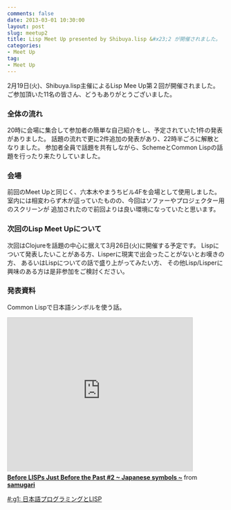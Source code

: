 ```yaml
---
comments: false
date: 2013-03-01 10:30:00
layout: post
slug: meetup2
title: Lisp Meet Up presented by Shibuya.lisp &#x23;2 が開催されました。
categories:
- Meet Up
tag:
- Meet Up
---
```


2月19日(火)、Shibuya.lisp主催によるLisp Mee Up第２回が開催されました。
ご参加頂いた11名の皆さん、どうもありがとうございました。

### 全体の流れ

20時に会場に集合して参加者の簡単な自己紹介をし、予定されていた1件の発表がありました。
話題の流れで更に2件追加の発表があり、22時半ごろに解散となりました。
参加者全員で話題を共有しながら、SchemeとCommon Lispの話題を行ったり来たりしていました。

### 会場

前回のMeet Upと同じく、六本木やまうちビル4Fを会場として使用しました。
室内には相変わらず木が這っていたものの、今回はソファーやプロジェクター用のスクリーンが
追加されたので前回よりは良い環境になっていたと思います。

### 次回のLisp Meet Upについて

次回はClojureを話題の中心に据えて3月26日(火)に開催する予定です。
Lispについて発表したいことがある方、Lisperに現実で出会ったことがないとお嘆きの方、
あるいはLispについての話で盛り上がってみたい方、
その他Lisp/Lisperに興味のある方は是非参加をご検討ください。

### 発表資料

Common Lispで日本語シンボルを使う話。
<iframe src="http://www.slideshare.net/slideshow/embed_code/16736669" width="427" height="356" frameborder="0" marginwidth="0" marginheight="0" scrolling="no" style="border:1px solid #CCC;border-width:1px 1px 0;margin-bottom:5px" allowfullscreen webkitallowfullscreen mozallowfullscreen> </iframe> <div style="margin-bottom:5px"> <strong> <a href="http://www.slideshare.net/samugari/japanese-symbols" title="Before LISPs Just Before the Past #2 ~ Japanese symbols ~" target="_blank">Before LISPs Just Before the Past #2 ~ Japanese symbols ~</a> </strong> from <strong><a href="http://www.slideshare.net/samugari" target="_blank">samugari</a></strong> </div>

[#:g1: 日本語プログラミングとLISP](http://g000001.cddddr.org/1202228320)
